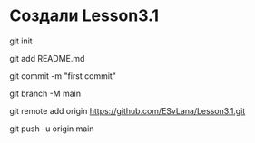 # Создали Lesson3.1

git init

git add README.md

git commit -m "first commit"

git branch -M main

git remote add origin https://github.com/ESvLana/Lesson3.1.git

git push -u origin main
